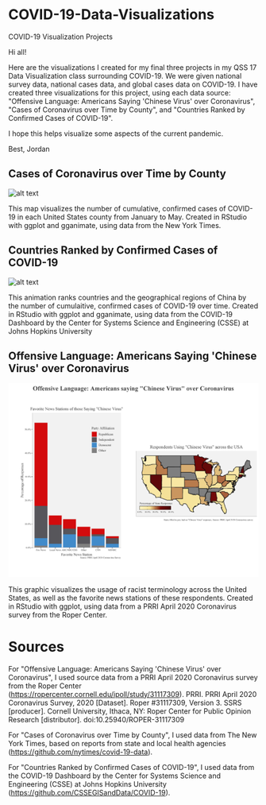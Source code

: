 # COVID-19-Data-Visualizations
COVID-19 Visualization Projects

Hi all!

Here are the visualizations I created for my final three projects in my QSS 17 Data Visualization class surrounding COVID-19. We were given national survey data, national cases data, and global cases data on COVID-19. I have created three visualizations for this project, using each data source: "Offensive Language: Americans Saying 'Chinese Virus' over Coronavirus", "Cases of Coronavirus over Time by County", and "Countries Ranked by Confirmed Cases of COVID-19".

I hope this helps visualize some aspects of the current pandemic. 

Best,
Jordan



## Cases of Coronavirus over Time by County
![alt text](https://github.com/jordantsanz/COVID-19-Data-Visualizations/blob/master/CasesOverTimeByCounty.gif "Cases Over Time By County")

This map visualizes the number of cumulative, confirmed cases of COVID-19 in each United States county from January to May. Created in RStudio with ggplot and gganimate, using data from the New York Times. 

## Countries Ranked by Confirmed Cases of COVID-19

![alt text](https://github.com/jordantsanz/COVID-19-Data-Visualizations/blob/master/RankedConfirmedCasesByCountryFinal.gif "Country Gif")

This animation ranks countries and the geographical regions of China by the number of cumulaitive, confirmed cases of COVID-19 over time. Created in RStudio with ggplot and gganimate, using data from the COVID-19 Dashboard by the Center for Systems Science and Engineering (CSSE) at Johns Hopkins University

## Offensive Language: Americans Saying 'Chinese Virus' over Coronavirus

![alt text](https://github.com/jordantsanz/COVID-19-Data-Visualizations/blob/master/Offensive%20Language%20Americans%20saying%20Chinese%20Virus%20over%20Coronavirus-page-001.jpg "Offensive Language")

This graphic visualizes the usage of racist terminology across the United States, as well as the favorite news stations of these respondents. Created in RStudio with ggplot, using data from a PRRI April 2020 Coronavirus survey from the Roper Center.

# Sources
For "Offensive Language: Americans Saying 'Chinese Virus' over Coronavirus", I used source data from a PRRI April 2020 Coronavirus survey from the Roper Center (https://ropercenter.cornell.edu/ipoll/study/31117309). 
PRRI. PRRI April 2020 Coronavirus Survey, 2020 [Dataset]. Roper #31117309, Version 3. SSRS [producer]. Cornell University, Ithaca, NY: Roper Center for Public Opinion Research [distributor]. doi:10.25940/ROPER-31117309

For "Cases of Coronavirus over Time by County", I used data from The New York Times, based on reports from state and local health agencies (https://github.com/nytimes/covid-19-data).

For "Countries Ranked by Confirmed Cases of COVID-19", I used data from the COVID-19 Dashboard by the Center for Systems Science and Engineering (CSSE) at Johns Hopkins University (https://github.com/CSSEGISandData/COVID-19).






